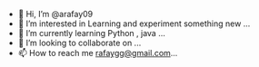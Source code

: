 - 👋 Hi, I’m @arafay09
- 👀 I’m interested in Learning and experiment something new   ...
- 🌱 I’m currently learning Python , java ...
- 💞️ I’m looking to collaborate on ...
- 📫 How to reach me rafaygg@gmail.com...

<!---
arafay09/arafay09 is a ✨ special ✨ repository because its `README.md` (this file) appears on your GitHub profile.
You can click the Preview link to take a look at your changes.
--->
